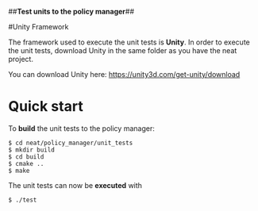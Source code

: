 ##**Test units to the policy manager**##

#Unity Framework

The framework used to execute the unit tests is **Unity**. In order to execute the unit tests, download Unity in the same folder as you have the neat project.

You can download Unity here:
https://unity3d.com/get-unity/download


# Quick start

To **build** the unit tests to the policy manager:

```
$ cd neat/policy_manager/unit_tests
$ mkdir build
$ cd build
$ cmake ..
$ make
```

The unit tests can now be **executed** with

```
$ ./test
```
